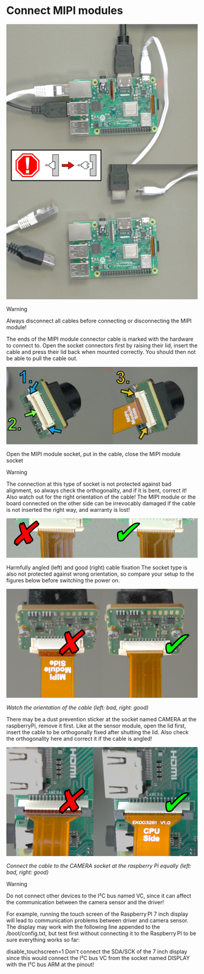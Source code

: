 # Connect MIPI modules

![Unplug](./hardware_images/unplug.png)

> [!WARNING]  
> Always disconnect all cables before connecting or disconnecting the MIPI module!

The ends of the MIPI module connector cable is marked with the hardware to connect to. Open the socket connectors first by raising their lid, insert the cable and press their lid back when mounted correctly. You should then not be able to pull the cable out.

![Mipi connection](./hardware_images/mipi_with_cable.png)

Open the MIPI module socket, put in the cable, close the MIPI module socket

> [!WARNING]  
> The connection at this type of socket is not protected against bad alignment, so always check the orthogonality, and if it is bent, correct it! Also watch out for the right orientation of the cable! The MIPI module or the board connected on the other side can be irrevocably damaged if the cable is not inserted the right way, and warranty is lost!

![Straight connect](./hardware_images/straight_angle.png)

Harmfully angled (left) and good (right) cable fixation
The socket type is also not protected against wrong orientation, so compare your setup to the figures below before switching the power on.

![Mipi connection](./hardware_images/orientation_cable.png)

*Watch the orientation of the cable (left: bad, right: good)*

There may be a dust prevention sticker at the socket named CAMERA at the raspberryPi, remove it first. Like at the sensor module, open the lid first, insert the cable to be orthogonally fixed after shutting the lid. Also check the orthogonality here and correct it if the cable is angled!

![Mipi connection](./hardware_images/orientation_cpu_15pins.png)

*Connect the cable to the CAMERA socket at the raspberry Pi equally (left: bad, right: good)*

> [!WARNING]  
> Do not connect other devices to the I²C bus named VC, since it can affect the communication between the camera sensor and the driver!
> 
> For example, running the touch screen of the Raspberry PI 7 inch display will lead to communication problems between driver and camera sensor. The display may work with the following line appended to the /boot/config.txt, but test first without connecting it to the Raspberry PI to be sure everything works so far:
> 
> disable_touchscreen=1
> Don't connect the SDA/SCK of the 7 inch display since this would connect the I²C bus VC from the socket named DISPLAY with the I²C bus ARM at the pinout!